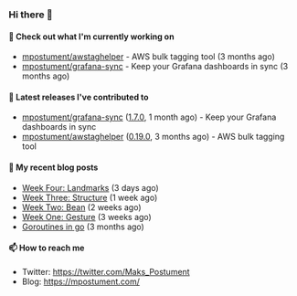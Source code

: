 ### Hi there 👋

#### 👷 Check out what I'm currently working on

- [mpostument/awstaghelper](https://github.com/mpostument/awstaghelper) - AWS bulk tagging tool (3 months ago)
- [mpostument/grafana-sync](https://github.com/mpostument/grafana-sync) - Keep your Grafana dashboards in sync (3 months ago)

#### 🔭 Latest releases I've contributed to

- [mpostument/grafana-sync](https://github.com/mpostument/grafana-sync) ([1.7.0](https://github.com/mpostument/grafana-sync/releases/tag/1.7.0), 1 month ago) - Keep your Grafana dashboards in sync
- [mpostument/awstaghelper](https://github.com/mpostument/awstaghelper) ([0.19.0](https://github.com/mpostument/awstaghelper/releases/tag/0.19.0), 3 months ago) - AWS bulk tagging tool

#### 📜 My recent blog posts

- [Week Four: Landmarks](https://mpostument.com/drawing/figure_drawing/week_four_landmark/) (3 days ago)
- [Week Three: Structure](https://mpostument.com/drawing/figure_drawing/week_three_structure/) (1 week ago)
- [Week Two: Bean](https://mpostument.com/drawing/figure_drawing/week_two_bean/) (2 weeks ago)
- [Week One: Gesture](https://mpostument.com/drawing/figure_drawing/week_one_gesture/) (3 weeks ago)
- [Goroutines in go](https://mpostument.com/programming/golang/basics/go-routines/) (3 months ago)

#### 📫 How to reach me

- Twitter: https://twitter.com/Maks_Postument
- Blog: https://mpostument.com/
